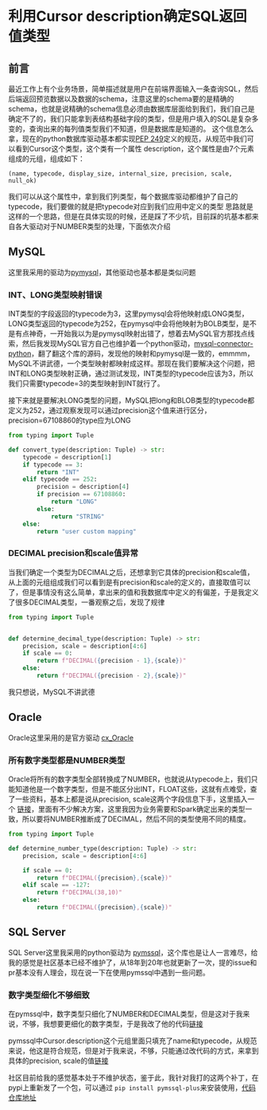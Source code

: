 # 利用Cursor description确定SQL返回值类型

## 前言

最近工作上有个业务场景，简单描述就是用户在前端界面输入一条查询SQL，然后后端返回预览数据以及数据的schema，注意这里的schema要的是精确的schema，也就是说精确的schema信息必须由数据库层面给到我们，我们自己是确定不了的，我们只能拿到表结构基础字段的类型，但是用户填入的SQL是复杂多变的，查询出来的每列值类型我们不知道，但是数据库是知道的。
这个信息怎么拿，现在的python数据库驱动基本都实现[PEP 249](https://www.python.org/dev/peps/pep-0249/#cursor-objects)定义的规范，从规范中我们可以看到Cursor这个类型，这个类有一个属性 description，这个属性是由7个元素组成的元组，组成如下：

` (name, typecode, display_size, internal_size, precision, scale, null_ok) `

我们可以从这个属性中，拿到我们列类型，每个数据库驱动都维护了自己的typecode，我们要做的就是把typecode对应到我们应用中定义的类型
思路就是这样的一个思路，但是在具体实现的时候，还是踩了不少坑，目前踩的坑基本都来自各大驱动对于NUMBER类型的处理，下面依次介绍

## MySQL

这里我采用的驱动为[pymysql](https://github.com/PyMySQL/PyMySQL)，其他驱动也基本都是类似问题

### INT、LONG类型映射错误

INT类型的字段返回的typecode为3，这里pymysql会将他映射成LONG类型，LONG类型返回的typecode为252，在pymysql中会将他映射为BOLB类型，是不是有点神奇，一开始我以为是pymysql映射出错了，想着去MySQL官方那找点线索，然后我发现MySQL官方自己也维护着一个python驱动，[mysql-connector-python](https://github.com/mysql/mysql-connector-python)，翻了翻这个库的源码，发现他的映射和pymysql是一致的，emmmm，MySQL不讲武德，一个类型映射都映射成这样。那现在我们要解决这个问题，把INT和LONG类型映射正确，通过测试发现，INT类型的typecode应该为3，所以我们只需要typecode=3的类型映射到INT就行了。

接下来就是要解决LONG类型的问题，MySQL把long和BLOB类型的typecode都定义为252，通过观察发现可以通过precision这个值来进行区分，precision=67108860的type应为LONG

```python
from typing import Tuple

def convert_type(description: Tuple) -> str:
    typecode = description[1]
    if typecode == 3:
        return "INT"
    elif typecode == 252:
        precision = description[4]
        if precision == 67108860:
            return "LONG"
        else:
            return "STRING"
    else:
        return "user custom mapping"

```

### DECIMAL precision和scale值异常

当我们确定一个类型为DECIMAL之后，还想拿到它具体的precision和scale值，从上面的元组组成我们可以看到是有precision和scale的定义的，直接取值可以了，但是事情没有这么简单，拿出来的值和我数据库中定义的有偏差，于是我定义了很多DECIMAL类型，一番观察之后，发现了规律

```python
from typing import Tuple


def determine_decimal_type(description: Tuple) -> str:
    precision, scale = description[4:6]
    if scale == 0:
        return f"DECIMAL({precision - 1},{scale})"
    else:
        return f"DECIMAL({precision - 2},{scale})"

```

我只想说，MySQL不讲武德

## Oracle

Oracle这里采用的是官方驱动 [cx_Oracle](https://github.com/oracle/python-cx_Oracle)

### 所有数字类型都是NUMBER类型

Oracle将所有的数字类型全部转换成了NUMBER，也就说从typecode上，我们只能知道他是一个数字类型，但是不能区分出INT，FLOAT这些，这就有点难受，查了一些资料，基本上都是说从precision, scale这两个字段信息下手，这里插入一个 [链接](https://www.programcreek.com/python/example/2699/cx_Oracle.NUMBER)，里面有不少解决方案，这里我因为业务需要和Spark确定出来的类型一致，所以要将NUMBER推断成了DECIMAL，然后不同的类型使用不同的精度。

```python
from typing import Tuple

def determine_number_type(description: Tuple) -> str:
    precision, scale = description[4:6]

    if scale == 0:
        return f"DECIMAL({precision},{scale})"
    elif scale == -127:
        return f"DECIMAL(38,10)"
    else:
        return f"DECIMAL({precision},{scale})"

```

## SQL Server

SQL Server这里我采用的python驱动为 [pymssql](https://github.com/pymssql/pymssql)，这个库也是让人一言难尽，给我的感觉是社区基本已经不维护了，从18年到20年也就更新了一次，提的issue和pr基本没有人理会，现在说一下在使用pymssql中遇到一些问题。

### 数字类型细化不够细致

在pymssql中，数字类型只细化了NUMBER和DECIMAL类型，但是这对于我来说，不够，我想要更细化的数字类型，于是我改了他的代码[链接](https://github.com/BeanNan/pymssql/commit/cd5cab1ca3bf1600d84351c9b123557ea70d91dd)

pymssql中Cursor.description这个元组里面只填充了name和typecode，从规范来说，他这是符合规范，但是对于我来说，不够，只能通过改代码的方式，来拿到具体的precision, scale的值[链接](https://github.com/BeanNan/pymssql/commit/1647f8c8996bd37e0d4ae914cec618279c7506c4)

社区目前给我的感觉基本处于不维护状态，鉴于此，我针对我打的这两个补丁，在pypi上重新发了一个包，可以通过 `pip install pymssql-plus`来安装使用，[代码仓库地址](https://github.com/BeanNan/pymssql)
